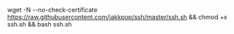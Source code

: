 wget -N --no-check-certificate https://raw.githubusercontent.com/jakkpop/ssh/master/ssh.sh &&
chmod +x ssh.sh &&
bash ssh.sh
